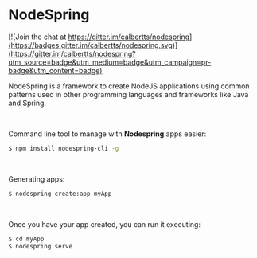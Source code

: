 # NodeSpring

[![Join the chat at https://gitter.im/calbertts/nodespring](https://badges.gitter.im/calbertts/nodespring.svg)](https://gitter.im/calbertts/nodespring?utm_source=badge&utm_medium=badge&utm_campaign=pr-badge&utm_content=badge)

NodeSpring is a framework to create NodeJS applications using common patterns used in other programming languages and frameworks like Java and Spring.

<br/>

Command line tool to manage with **Nodespring** apps easier:
```bash
$ npm install nodespring-cli -g
```

<br/>

Generating apps:
```bash
$ nodespring create:app myApp
```

<br/>

Once you have your app created, you can run it executing:
```bash
$ cd myApp
$ nodespring serve
```